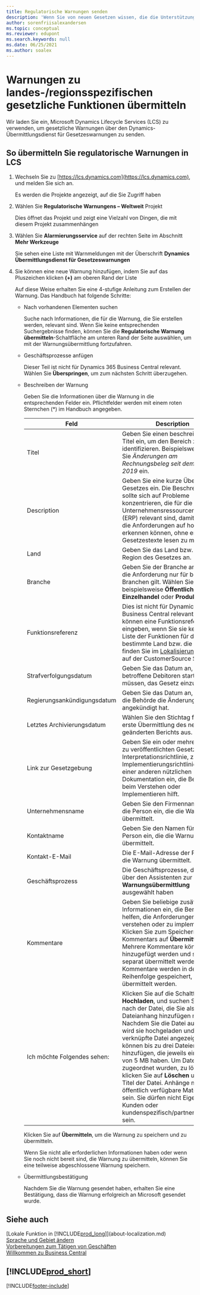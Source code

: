 ```yaml
---
title: Regulatorische Warnungen senden
description: 'Wenn Sie von neuen Gesetzen wissen, die die Unterstützung von Funktionen in Business Central erfordern, können Sie diese Anleitung befolgen, um eine regulatorische Warnung an das Produktteam zu senden.'
author: sorenfriisalexandersen
ms.topic: conceptual
ms.reviewer: edupont
ms.search.keywords: null
ms.date: 06/25/2021
ms.author: soalex
---
```

# Warnungen zu landes-/regionsspezifischen gesetzliche Funktionen übermitteln

Wir laden Sie ein, Microsoft Dynamics Lifecycle Services (LCS) zu verwenden, um gesetzliche Warnungen über den Dynamics-Übermittlungsdienst für Gesetzeswarnungen zu senden.  

## So übermitteln Sie regulatorische Warnungen in LCS

1. Wechseln Sie zu [https://lcs.dynamics.com](https://lcs.dynamics.com), und melden Sie sich an.  

    Es werden die Projekte angezeigt, auf die Sie Zugriff haben

2. Wählen Sie **Regulatorische Warnungens – Weltweit** Projekt

    Dies öffnet das Projekt und zeigt eine Vielzahl von Dingen, die mit diesem Projekt zusammenhängen

3. Wählen Sie **Alarmierungsservice** auf der rechten Seite im Abschnitt **Mehr Werkzeuge**

    Sie sehen eine Liste mit Warnmeldungen mit der Überschrift **Dynamics Übermittlungsdienst für Gesetzeswarnungen**

4. Sie können eine neue Warnung hinzufügen, indem Sie auf das Pluszeichen klicken **(+)** am oberen Rand der Liste

    Auf diese Weise erhalten Sie eine 4-stufige Anleitung zum Erstellen der Warnung. Das Handbuch hat folgende Schritte:
    - Nach vorhandenen Elementen suchen

        Suche nach Informationen, die für die Warnung, die Sie erstellen werden, relevant sind. Wenn Sie keine entsprechenden Suchergebnisse finden, können Sie die **Regulatorische Warnung übermitteln**-Schaltfläche am unteren Rand der Seite auswählen, um mit der Warnungsübermittlung fortzufahren.
    - Geschäftsprozesse anfügen

        Dieser Teil ist nicht für Dynamics 365 Business Central relevant. Wählen Sie **Überspringen**, um zum nächsten Schritt überzugehen.
    - Beschreiben der Warnung

        Geben Sie die Informationen über die Warnung in die entsprechenden Felder ein. Pflichtfelder werden mit einem roten Sternchen (\*) im Handbuch angegeben.

        |Feld        |Description                               |
        |-------------|------------------------------------------|
        |Titel  | Geben Sie einen beschreibenden Titel ein, um den Bereich zu identifizieren. Beispielsweise geben Sie *Änderungen am Rechnungsbeleg seit dem 1. Juli 2019* ein. |
        |Description  | Geben Sie eine kurze Übersicht des Gesetzes ein. Die Beschreibung sollte sich auf Probleme konzentrieren, die für die Unternehmensressourcenplanung (ERP) relevant sind, damit Benutzer die Anforderungen auf hoher Ebene erkennen können, ohne erst die Gesetzestexte lesen zu müssen.|
        |Land  | Geben Sie das Land bzw. die Region des Gesetzes an.|
        |Branche| Geben Sie der Branche an, wenn die Anforderung nur für bestimmte Branchen gilt. Wählen Sie beispielsweise **Öffentlicher Sektor**, **Einzelhandel** oder **Produktion** aus.|
        |Funktionsreferenz  | Dies ist nicht für Dynamics 365 Business Central relevant, aber Sie können eine Funktionsreferenz eingeben, wenn Sie sie kennen. Die Liste der Funktionen für das bestimmte Land bzw. die Region finden Sie im [Lokalisierungsportal](/dynamics/s-e/) auf der CustomerSource Seite. |
        |Strafverfolgungsdatum  | Geben Sie das Datum an, wenn betroffene Debitoren starten müssen, das Gesetz einzuhalten.|
        |Regierungsankündigungsdatum  | Geben Sie das Datum an, an dem die Behörde die Änderung angekündigt hat.|
        |Letztes Archivierungsdatum  | Wählen Sie den Stichtag für die erste Übermittlung des neuen oder geänderten Berichts aus.|
        |Link zur Gesetzgebung  | Geben Sie ein oder mehrere Links zu veröffentlichten Gesetzen, zur Interpretationsrichtlinie, zur Implementierungsrichtlinie oder zu einer anderen nützlichen Dokumentation ein, die Benutzern beim Verstehen oder Implementieren hilft.|
        |Unternehmensname  | Geben Sie den Firmennamen für die Person ein, die die Warnung übermittelt.|
        |Kontaktname  | Geben Sie den Namen für die Person ein, die die Warnung übermittelt. |
        |Kontakt-E-Mail  | Die E-Mail-Adresse der Person, die die Warnung übermittelt.|
        |Geschäftsprozess  | Die Geschäftsprozesse, die Sie über den Assistenten zur **Warnungsübermittlung** ausgewählt haben|
        |Kommentare  | Geben Sie beliebige zusätzliche Informationen ein, die Benutzern helfen, die Anforderungen zu verstehen oder zu implementieren. Klicken Sie zum Speichern des Kommentars auf **Übermitteln**. Mehrere Kommentare können hinzugefügt werden und sollten separat übermittelt werden. Kommentare werden in der Reihenfolge gespeichert, in der sie übermittelt werden. |
        |Ich möchte Folgendes sehen:  | Klicken Sie auf die Schaltfläche **Hochladen**, und suchen Sie dann nach der Datei, die Sie als Dateianhang hinzufügen möchten. Nachdem Sie die Datei auswählen, wird sie hochgeladen und als eine verknüpfte Datei angezeigt. Sie können bis zu drei Dateien hinzufügen, die jeweils eine Größe von 5 MB haben. Um Dateien, die zugeordnet wurden, zu löschen, klicken Sie auf **Löschen** unter dem Titel der Datei. Anhänge müssen öffentlich verfügbare Materialien sein. Sie dürfen nicht Eigentum von Kunden oder kundenspezifisch/partnerspezifisch sein.|

        Klicken Sie auf **Übermitteln**, um die Warnung zu speichern und zu übermitteln.

        Wenn Sie nicht alle erforderlichen Informationen haben oder wenn Sie noch nicht bereit sind, die Warnung zu übermitteln, können Sie eine teilweise abgeschlossene Warnung speichern.

    - Übermittlungsbestätigung

      Nachdem Sie die Warnung gesendet haben, erhalten Sie eine Bestätigung, dass die Warnung erfolgreich an Microsoft gesendet wurde.

## Siehe auch

[Lokale Funktion in [!INCLUDE[prod_long](includes/prod_long.md)]](about-localization.md)  
[Sprache und Gebiet ändern](about-locale-language.md)  
[Vorbereitungen zum Tätigen von Geschäften](ui-get-ready-business.md)  
[Willkommen zu Business Central](welcome.md)  

## [!INCLUDE[prod_short](includes/free_trial_md.md)]  


[!INCLUDE[footer-include](includes/footer-banner.md)]